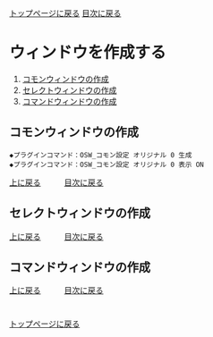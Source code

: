 [トップページに戻る](README.md)
[目次に戻る](FTKR_OriginalSceneWindow.ja.md#目次)

# ウィンドウを作成する

1. [コモンウィンドウの作成](#コモンウィンドウの作成)
1. [セレクトウィンドウの作成](#セレクトウィンドウの作成)
1. [コマンドウィンドウの作成](#コマンドウィンドウの作成)

## コモンウィンドウの作成

```
◆プラグインコマンド：OSW_コモン設定 オリジナル 0 生成
◆プラグインコマンド：OSW_コモン設定 オリジナル 0 表示 ON
```

[上に戻る](#ウィンドウを作成する)　　　[目次に戻る](FTKR_OriginalSceneWindow.ja.md#目次)

## セレクトウィンドウの作成

[上に戻る](#ウィンドウを作成する)　　　[目次に戻る](FTKR_OriginalSceneWindow.ja.md#目次)

## コマンドウィンドウの作成

[上に戻る](#ウィンドウを作成する)　　　[目次に戻る](FTKR_OriginalSceneWindow.ja.md#目次)

#
[トップページに戻る](README.md)